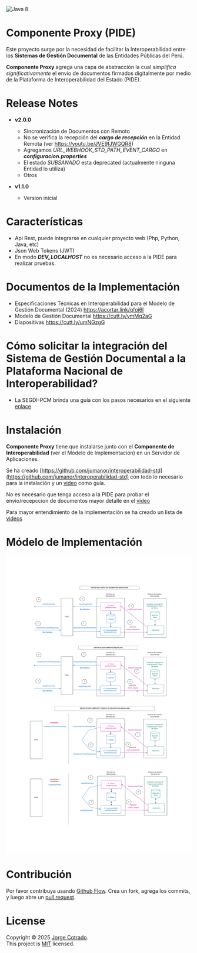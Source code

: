 ![Java 8](https://img.shields.io/badge/Java-8-blue.svg?logo=openjdk&longCache=true&style=flat)
# Componente Proxy (PIDE)
Este proyecto surge por la necesidad de facilitar la Interoperabilidad entre los **Sistemas de Gestión Documental** de  las Entidades Públicas del Perú.

**Componente Proxy** agrega una capa de abstracción la cual *simplifica significativamente* el envio de documentos firmados digitalmente por medio de la Plataforma de Interoperabilidad del Estado (PIDE).
# Release Notes
- **v2.0.0**
    - Sincronización de Documentos con Remoto
    - No se verifica la recepción del ***cargo de recepción*** en la Entidad Remota (ver https://youtu.be/JVE9fJWGQR8)
    - Agregamos *URL_WEBHOOK_STD_PATH_EVENT_CARGO* en  ***configuracion.properties***
    - El estado *SUBSANADO* esta deprecated (actualmente ninguna Entidad lo utiliza)
    - Otros

- **v1.1.0**
    - Version inicial
# Características 
- Api Rest, puede integrarse en cualquier proyecto web (Php, Python, Java, etc)
- Json Web Tokens (JWT)
- En modo ***DEV_LOCALHOST*** no es necesario acceso a la PIDE para realizar pruebas.

# Documentos de la Implementación
- Especificaciones Técnicas en Interoperabilidad para el Modelo de Gestión Documental (2024) https://acortar.link/qfoi6I
- Modelo de Gestión Documental https://cutt.ly/ymMq2aG
- Diapositivas  https://cutt.ly/umNGzgG

# Cómo solicitar la integración del Sistema de Gestión Documental a la Plataforma Nacional de Interoperabilidad?
- La SEGDI-PCM brinda una guía con los pasos necesarios en el siguiente [enlace](https://www.gob.pe/63786-el-sistema-de-gestion-documental-sgd-interconectar-el-sgd-con-aplicativos-de-gestion-documental-de-otras-entidades)

# Instalación
**Componente Proxy** tiene que instalarse junto con el **Componente de Interoperabilidad** (ver el Módelo de Implementación) en un Servidor de Aplicaciones.

Se ha creado [https://github.com/jumanor/interoperabilidad-std](https://github.com/jumanor/interoperabilidad-std) con todo lo necesario para la instalación y un [video](https://www.youtube.com/watch?v=9JT6A5emf3M) como guía.

No es necesario que tenga acceso a la PIDE para probar el envio/recepccion de documentos mayor detalle en el [video](https://youtu.be/77H_o4VT4QI?feature=shared&t=132)

Para mayor entendimiento de la implementación se ha creado un lista de [videos](https://www.youtube.com/playlist?list=PL2-2t1W6n8SBbXXrRNXI02xBe-VUfrPD3)

# Módelo de Implementación
![a link](https://raw.githubusercontent.com/jumanor/componente-proxy/master/arquitectura.jpg)

# Contribución

Por favor contribuya usando [Github Flow](https://guides.github.com/introduction/flow/). Crea un fork, agrega los commits, y luego abre un [pull request](https://github.com/jumanor/componente-proxy/compare/).

# License
Copyright © 2025 [Jorge Cotrado](https://github.com/jumanor). <br />
This project is [MIT](https://github.com/jumanor/componente-proxy/blob/master/License) licensed.
